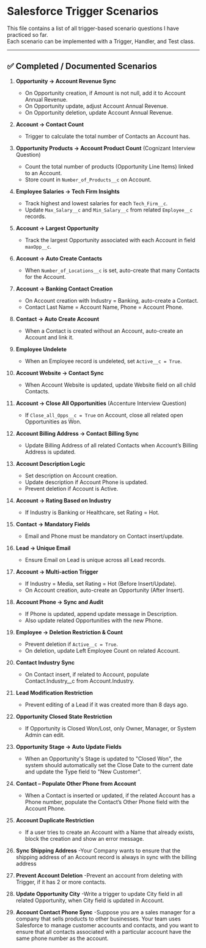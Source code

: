 # Salesforce Trigger Scenarios

This file contains a list of all trigger-based scenario questions I have practiced so far.  
Each scenario can be implemented with a Trigger, Handler, and Test class.  

---

## ✅ Completed / Documented Scenarios

1. **Opportunity → Account Revenue Sync**  
   - On Opportunity creation, if Amount is not null, add it to Account Annual Revenue.  
   - On Opportunity update, adjust Account Annual Revenue.  
   - On Opportunity deletion, update Account Annual Revenue.  

2. **Account → Contact Count**  
   - Trigger to calculate the total number of Contacts an Account has.  

3. **Opportunity Products → Account Product Count** (Cognizant Interview Question)  
   - Count the total number of products (Opportunity Line Items) linked to an Account.  
   - Store count in `Number_of_Products__c` on Account.  

4. **Employee Salaries → Tech Firm Insights**  
   - Track highest and lowest salaries for each `Tech_Firm__c`.  
   - Update `Max_Salary__c` and `Min_Salary__c` from related `Employee__c` records.  

5. **Account → Largest Opportunity**  
   - Track the largest Opportunity associated with each Account in field `maxOpp__c`.  

6. **Account → Auto Create Contacts**  
   - When `Number_of_Locations__c` is set, auto-create that many Contacts for the Account.  

7. **Account → Banking Contact Creation**  
   - On Account creation with Industry = Banking, auto-create a Contact.  
   - Contact Last Name = Account Name, Phone = Account Phone.  

8. **Contact → Auto Create Account**  
   - When a Contact is created without an Account, auto-create an Account and link it.  

9. **Employee Undelete**  
   - When an Employee record is undeleted, set `Active__c = True`.  

10. **Account Website → Contact Sync**  
    - When Account Website is updated, update Website field on all child Contacts.  

11. **Account → Close All Opportunities** (Accenture Interview Question)  
    - If `Close_all_Opps__c = True` on Account, close all related open Opportunities as Won.  

12. **Account Billing Address → Contact Billing Sync**  
    - Update Billing Address of all related Contacts when Account’s Billing Address is updated.  

13. **Account Description Logic**  
    - Set description on Account creation.  
    - Update description if Account Phone is updated.  
    - Prevent deletion if Account is Active.  

14. **Account → Rating Based on Industry**  
    - If Industry is Banking or Healthcare, set Rating = Hot.  

15. **Contact → Mandatory Fields**  
    - Email and Phone must be mandatory on Contact insert/update.  

16. **Lead → Unique Email**  
    - Ensure Email on Lead is unique across all Lead records.  

17. **Account → Multi-action Trigger**  
    - If Industry = Media, set Rating = Hot (Before Insert/Update).  
    - On Account creation, auto-create an Opportunity (After Insert).  

18. **Account Phone → Sync and Audit**  
    - If Phone is updated, append update message in Description.  
    - Also update related Opportunities with the new Phone.  

19. **Employee → Deletion Restriction & Count**  
    - Prevent deletion if `Active__c = True`.  
    - On deletion, update Left Employee Count on related Account.  

20. **Contact Industry Sync**  
    - On Contact insert, if related to Account, populate Contact.Industry__c from Account.Industry.  

21. **Lead Modification Restriction**  
    - Prevent editing of a Lead if it was created more than 8 days ago.  

22. **Opportunity Closed State Restriction**  
    - If Opportunity is Closed Won/Lost, only Owner, Manager, or System Admin can edit.  

23. **Opportunity Stage → Auto Update Fields**  
	- When an Opportunity's Stage is updated to "Closed Won", the system should automatically set the Close Date to the current date and update the Type field to "New Customer".  
	
24. **Contact – Populate Other Phone from Account**
	- When a Contact is inserted or updated, if the related Account has a Phone number, populate the Contact’s Other Phone field with the Account Phone.
	
24. **Account Duplicate Restriction**
	- If a user tries to create an Account with a Name that already exists, block the creation and show an error message.
	
25. **Sync Shipping Address**
	-Your Company wants to ensure that the shipping address of an Account record is always in sync with the billing address
	
26. **Prevent Account Deletion**
	-Prevent an account from deleting with Trigger, if it has 2 or more contacts.
	
27. **Update Opportunity City**
	-Write a trigger to update City field in all related Opportunity, when City field is updated in Account.
	
28. **Account Contact Phone Sync**
	-Suppose you are a sales manager for a company that sells products to other businesses. Your team uses Salesforce to manage customer accounts and   contacts, and you want to ensure that all contacts associated with a particular account have the same phone number as the account.